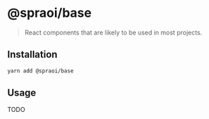 # @spraoi/base

> React components that are likely to be used in most projects.

## Installation

```bash
yarn add @spraoi/base
```

## Usage

TODO
